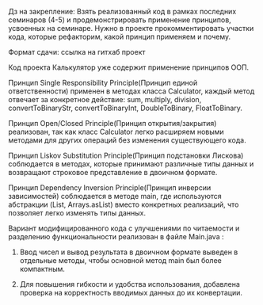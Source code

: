 Дз на закрепление:
Взять реализованный код в рамках последних семинаров (4-5) и продемонстрировать применение принципов,
усвоенных на семинаре. Нужно в проекте прокомментировать участки кода, которые
рефакторим, какой принцип применяем и почему.

Формат сдачи: ссылка на гитхаб проект


Код проекта Калькулятор уже содержит применение принципов ООП.

Принцип Single Responsibility Principle(Принцип единой ответственности) применен в методах класса Calculator, каждый метод отвечает за конкретное действие: sum, multiply, division, convertToBinaryStr, convertToBinaryInt, DoubleToBinary, FloatToBinary.

Принцип Open/Closed Principle(Принцип открытия/закрытия) реализован, так как класс Calculator легко расширяем новыми методами для других операций без изменения существующего кода.

Принцип Liskov Substitution Principle(Принцип подстановки Лискова) соблюдается в методах, которые принимают различные типы данных и возвращают строковое представление в двоичном формате.

Принцип Dependency Inversion Principle(Принцип инверсии зависимостей) соблюдается в методе main, где используются абстракции (List, Arrays.asList) вместо конкретных реализаций, что позволяет легко изменять типы данных.

Вариант модифицированного кода с улучшениями по читаемости и разделению функциональности реализован в файле Main.java :

1. Ввод чисел и вывод результата в двоичном формате выведен в отдельные методы, чтобы основной метод main был более компактным.

2. Для повышения гибкости и удобства использования, добавлена проверка на корректность вводимых данных до их конвертации.
